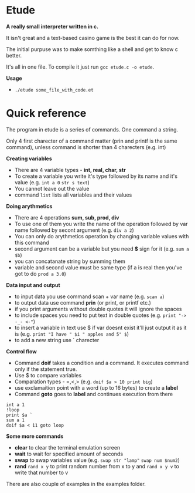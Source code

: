 # Etude
**A really small interpreter written in c.**


It isn't great and a text-based casino game is the best it can do for now.

The initial purpuse was to make somthing like a shell and get to know c better.

It's all in one file. To compile it just run `gcc etude.c -o etude`.

**Usage**
+ `./etude some_file_with_code.et`

# Quick reference
The program in etude is a series of commands. One command a string.

Only 4 first charecter of a command matter (prin and printf is the same command), unless command is shorter than 4 charecters (e.g. int)

**Creating variables**
+ There are 4 variable types - **int, real, char, str**
+ To create a variable you write it's type followed by its name and it's value (e.g. `int a 0` `str s text`)
+ You cannot leave out the value
+ command `list` lists all variables and their values

**Doing arythmetics**
+ There are 4 operations **sum, sub, prod, div**
+ To use one of them you write the name of the operation followed by var name followed by secont argument (e.g. `div a 2`)
+ You can only do arythmetics operation by changing variable values with this command
+ second argument can be a variable but you need **$** sign for it (e.g. `sum a $b`)
+ you can concatanate string by summing them
+ variable and second value must be same type (if a is real then you've got to do `prod a 3.0`)

**Data input and output**
+ to input data you use command scan + var name (e.g. `scan a`)
+ to output data use command **prin** (or print, or printf etc.)
+ if you print arguments without double quotes it will ignore the spaces
+ to include spaces you need to put text in double quotes (e.g. `print "-> -_- <-"`)
+ to insert a variable in text use $ if var doesnt exist it'll just output it as it is (e.g. `print "I have " $i " apples and 5" $`)
+ to add a new string use ` charecter 

**Control flow**
+ Command **doif** takes a condition and a command. It executes command only if the statement true.
+ Use $ to compare variables
+ Comparation types - =,<,> (e.g. `doif $a > 10 print big`)
+ use exclamaition point with a word (up to 16 bytes) to create a **label**
+ Command **goto** goes to **label** and continues execution from there
```
int a 1
!loop
print $a `
sum a 1
doif $a < 11 goto loop
```

**Some more commands**
+ **clear** to clear the terminal emulation screen
+ **wait** to wait for specified amount of seconds
+ **swap** to swap variables value (e.g. `swap str "lamp"` `swap num $num2`)
+ **rand** `rand x y` to print random number from x to y and `rand x y v` to write that number to v

There are also couple of examples in the examples folder.
